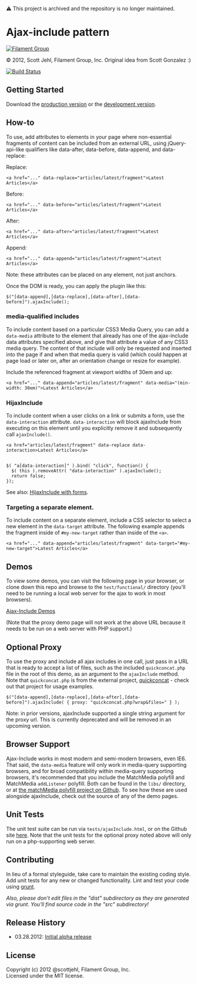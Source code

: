 :warning: This project is archived and the repository is no longer maintained. 

# Ajax-include pattern 

[![Filament Group](http://filamentgroup.com/images/fg-logo-positive-sm-crop.png) ](http://www.filamentgroup.com/)

© 2012, Scott Jehl, Filament Group, Inc. Original idea from Scott Gonzalez :)

[![Build Status](https://travis-ci.org/filamentgroup/Ajax-Include-Pattern.png)](http://travis-ci.org/filamentgroup/Ajax-Include-Pattern)

## Getting Started
Download the [production version][min] or the [development version][max].

[min]: https://raw.github.com/filamentgroup/Ajax-Include-Pattern/master/dist/ajaxInclude.min.js
[max]: https://raw.github.com/filamentgroup/Ajax-Include-Pattern/master/dist/ajaxInclude.js

## How-to
To use, add attributes to elements in your page where non-essential fragments of content can be included from an external URL, using jQuery-api-like qualifiers like data-after, data-before, data-append, and data-replace:

Replace:

    <a href="..." data-replace="articles/latest/fragment">Latest Articles</a>

Before:

    <a href="..." data-before="articles/latest/fragment">Latest Articles</a>

After:

    <a href="..." data-after="articles/latest/fragment">Latest Articles</a>

Append:

    <a href="..." data-append="articles/latest/fragment">Latest Articles</a>


Note: these attributes can be placed on any element, not just anchors.


Once the DOM is ready, you can apply the plugin like this: 

    $("[data-append],[data-replace],[data-after],[data-before]").ajaxInclude();
	
### media-qualified includes

To include content based on a particular CSS3 Media Query, you can add a `data-media` attribute to the element that already has one of the ajax-include data attributes specified above, and give that attribute a value of any CSS3 media query. The content of that include will only be requested and inserted into the page if and when that media query is valid (which could happen at page load or later on, after an orientation change or resize for example).

Include the referenced fragment at viewport widths of 30em and up:

    <a href="..." data-append="articles/latest/fragment" data-media="(min-width: 30em)">Latest Articles</a>


### HijaxInclude

To include content when a user clicks on a link or submits a form, use the `data-interaction` attribute.  `data-interaction` will block ajaxInclude from executing on this element until you explicitly remove it and subsequently call `ajaxInclude()`.

    <a href="articles/latest/fragment" data-replace data-interaction>Latest Articles</a>


    $( "a[data-interaction]" ).bind( "click", function() {
      $( this ).removeAttr( "data-interaction" ).ajaxInclude();
      return false;
    });

See also: [HijaxInclude with forms](README-plugins.md).

### Targeting a separate element.

To include content on a separate element, include a CSS selector to select a new element in the `data-target` attribute.  The following example appends the fragment inside of `#my-new-target` rather than inside of the `<a>`.

    <a href="..." data-append="articles/latest/fragment" data-target="#my-new-target">Latest Articles</a>

## Demos

To view some demos, you can visit the following page in your browser, or clone down this repo and browse to the `test/functional/` directory (you'll need to be running a local web server for the ajax to work in most browsers).

[Ajax-Include Demos](http://filamentgroup.github.com/Ajax-Include-Pattern/test/functional/)

(Note that the proxy demo page will not work at the above URL because it needs to be run on a web server with PHP support.)

## Optional Proxy

To use the proxy and include all ajax includes in one call, just pass in a URL that is ready to accept a list of files, such as the included `quickconcat.php` file in the root of this demo, as an argument to the `ajaxInclude` method. Note that `quickconcat.php` is from the external project, [quickconcat](https://github.com/filamentgroup/quickconcat) - check out that project for usage examples.

    $("[data-append],[data-replace],[data-after],[data-before]").ajaxInclude( { proxy: "quickconcat.php?wrap&files=" } );

Note: in prior versions, ajaxInclude supported a single string argument for the proxy url. This is currently deprecated and will be removed in an upcoming version.

## Browser Support

Ajax-Include works in most modern and semi-modern browsers, even IE6. That said, the `data-media` feature will only work in media-query supporting browsers, and for broad compatibility within media-query supporting browsers, it's recommended that you include the MatchMedia polyfill and MatchMedia `addListener` polyfill. Both can be found in the `libs/` directory, or at [the matchMedia polyfill project on Github](https://github.com/paulirish/matchMedia.js/). To see how these are used alongside ajaxInclude, check out the source of any of the demo pages.

## Unit Tests

The unit test suite can be run via `tests/ajaxInclude.html`, or on the Github site [here](http://filamentgroup.github.com/Ajax-Include-Pattern/test/functional/). Note that the unit tests for the optional proxy noted above will only run on a php-supporting web server.

## Contributing
In lieu of a formal styleguide, take care to maintain the existing coding style. Add unit tests for any new or changed functionality. Lint and test your code using [grunt](https://github.com/cowboy/grunt).

_Also, please don't edit files in the "dist" subdirectory as they are generated via grunt. You'll find source code in the "src" subdirectory!_

## Release History
- 03.28.2012: [Initial alpha release](http://filamentgroup.com/lab/ajax_includes_modular_content/)


## License
Copyright (c) 2012 @scottjehl, Filament Group, Inc.  
Licensed under the MIT license.
